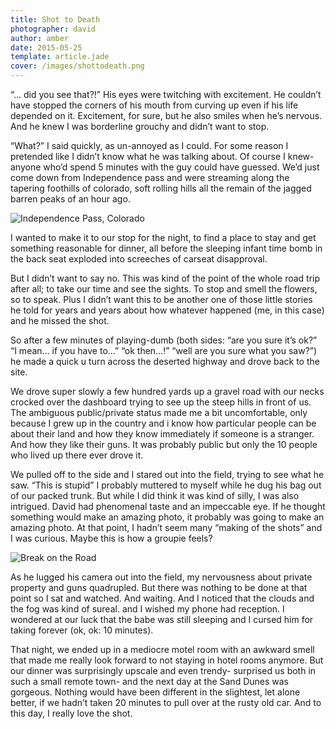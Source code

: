 ```yaml
---
title: Shot to Death
photographer: david
author: amber
date: 2015-05-25
template: article.jade
cover: /images/shottodeath.png
---
```


“… did you see that?!”  His eyes were twitching with excitement.  He couldn’t have stopped the corners of his mouth from curving up even if his life depended on it.  Excitement, for sure, but he also smiles when he’s nervous.  And he knew I was borderline grouchy and didn’t want to stop.

<span class="more">

“What?” I said quickly, as un-annoyed as I could.  For some reason I pretended like I didn’t know what he was talking about.  Of course I knew- anyone who’d spend 5 minutes with the guy could have guessed.  We’d just come down from Independence pass and were streaming along the tapering foothills of colorado, soft rolling hills all the remain of the jagged barren peaks of an hour ago.

![Independence Pass, Colorado][pass]

I wanted to make it to our stop for the night, to find a place to stay and get something reasonable for dinner, all before the sleeping infant time bomb in the back seat exploded into screeches of carseat disapproval.  

But I didn’t want to say no.  This was kind of the point of the whole road trip after all; to take our time and see the sights.  To stop and smell the flowers, so to speak.  Plus I didn’t want this to be another one of those little stories he told for years and years about how whatever happened (me, in this case) and he missed the shot.

So after a few minutes of playing-dumb (both sides: “are you sure it’s ok?”  “I mean… if you have to…”  “ok then…!” “well are you sure what you saw?”) he made a quick u turn across the deserted highway and drove back to the site.

We drove super slowly a few hundred yards up a gravel road with our necks crocked over the dashboard trying to see up the steep hills in front of us.  The ambiguous public/private status made me a bit uncomfortable, only because I grew up in the country and i know how particular people can be about their land and how they know immediately if someone is a stranger.  And how they like their guns.  It was probably public but only the 10 people who lived up there ever drove it.  

We pulled off to the side and I stared out into the field, trying to see what he saw.  “This is stupid” I probably muttered to myself while he dug his bag out of our packed trunk.  But while I did think it was kind of silly, I was also intrigued.  David had phenomenal taste and an impeccable eye.  If he thought something would make an amazing photo, it probably was going to make an amazing photo.  At that point, I hadn’t seem many “making of the shots” and I was curious.  Maybe this is how a groupie feels?

![Break on the Road][break]

As he lugged his camera out into the field, my nervousness about private property and guns quadrupled.  But there was nothing to be done at that point so I sat and watched.  And waiting.  And I noticed that the clouds and the fog was kind of sureal.  and I wished my phone had reception.  I wondered at our luck that the babe was still sleeping and I cursed him for taking forever (ok, ok: 10 minutes).

That night, we ended up in a mediocre motel room with an awkward smell that made me really look forward to not staying in hotel rooms anymore.  But our dinner was surprisingly upscale and even trendy- surprised us both in such a small remote town- and the next day at the Sand Dunes was gorgeous.  Nothing would have been different in the slightest, let alone better, if we hadn’t taken 20 minutes to pull over at the rusty old car.  And to this day, I really love the shot.


[shot]: images/shottodeath.png
[break]: images/break.jpg
[pass]: images/pass.jpg

